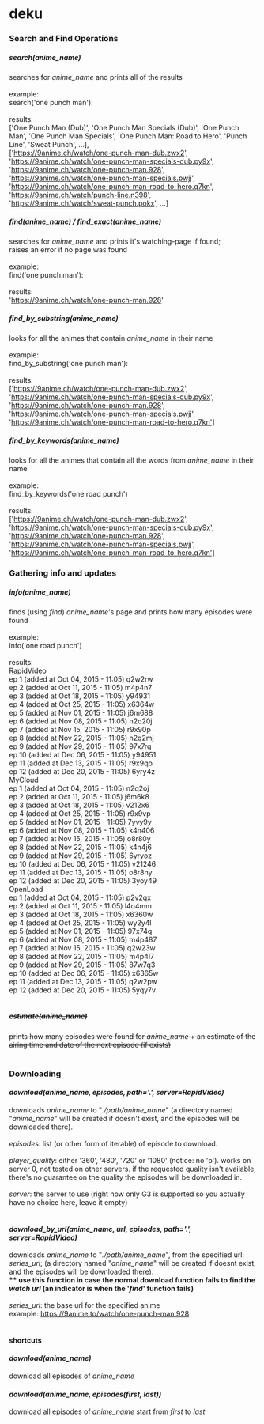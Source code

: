 # deku

### Search and Find Operations
##### <i>search(anime_name)</i>
searches for <i>anime_name</i> and prints all of the results
<br><br>
example: 
<br>
search('one punch man'):
<br><br>
results:
<br>
['One Punch Man (Dub)',
 'One Punch Man Specials (Dub)',
 'One Punch Man',
 'One Punch Man Specials',
 'One Punch Man: Road to Hero',
 'Punch Line',
 'Sweat Punch', ...],<br>
['https://9anime.ch/watch/one-punch-man-dub.zwx2',
 'https://9anime.ch/watch/one-punch-man-specials-dub.py9x',
 'https://9anime.ch/watch/one-punch-man.928',
 'https://9anime.ch/watch/one-punch-man-specials.pwjj',
 'https://9anime.ch/watch/one-punch-man-road-to-hero.q7kn',
 'https://9anime.ch/watch/punch-line.n398',
 'https://9anime.ch/watch/sweat-punch.pokx', ...]
<br>

##### <i>find(anime_name) / find_exact(anime_name)</i>
searches for <i>anime_name</i> and prints it's watching-page if found;
<br>
raises an error if no page was found
<br><br>
example:
<br>
find('one punch man'):
<br><br>
results:
<br>
'https://9anime.ch/watch/one-punch-man.928'
<br>


##### <i>find_by_substring(anime_name)</i>
looks for all the animes that contain <i>anime_name</i> in their name
<br><br>
example:
<br>
find_by_substring('one punch man'):
<br><br>
results:
<br>
['https://9anime.ch/watch/one-punch-man-dub.zwx2',
 'https://9anime.ch/watch/one-punch-man-specials-dub.py9x',
 'https://9anime.ch/watch/one-punch-man.928',
 'https://9anime.ch/watch/one-punch-man-specials.pwjj',
 'https://9anime.ch/watch/one-punch-man-road-to-hero.q7kn']
 <br>

##### <i>find_by_keywords(anime_name)</i>
looks for all the animes that contain all the words from <i>anime_name</i> in their name
<br><br>
example: 
<br>
find_by_keywords('one road punch')
<br><br>
results:
<br>
['https://9anime.ch/watch/one-punch-man-dub.zwx2',
 'https://9anime.ch/watch/one-punch-man-specials-dub.py9x',
 'https://9anime.ch/watch/one-punch-man.928',
 'https://9anime.ch/watch/one-punch-man-specials.pwjj',
 'https://9anime.ch/watch/one-punch-man-road-to-hero.q7kn']
<br>

### Gathering info and updates
##### <i>info(anime_name)</i>
finds (using <i>find</i>) <i>anime_name</i>'s page and prints how many episodes were found
<br><br>
example: 
<br>
info('one road punch')
<br><br>
results:
<br>
RapidVideo<br>
ep 1    (added at Oct 04, 2015 - 11:05) q2w2rw<br>
ep 2    (added at Oct 11, 2015 - 11:05) m4p4n7<br>
ep 3    (added at Oct 18, 2015 - 11:05) y94931<br>
ep 4    (added at Oct 25, 2015 - 11:05) x6364w<br>
ep 5    (added at Nov 01, 2015 - 11:05) j6m688<br>
ep 6    (added at Nov 08, 2015 - 11:05) n2q20j<br>
ep 7    (added at Nov 15, 2015 - 11:05) r9x90p<br>
ep 8    (added at Nov 22, 2015 - 11:05) n2q2mj<br>
ep 9    (added at Nov 29, 2015 - 11:05) 97x7rq<br>
ep 10   (added at Dec 06, 2015 - 11:05) y94951<br>
ep 11   (added at Dec 13, 2015 - 11:05) r9x9qp<br>
ep 12   (added at Dec 20, 2015 - 11:05) 6yry4z<br>
MyCloud<br>
ep 1    (added at Oct 04, 2015 - 11:05) n2q2oj<br>
ep 2    (added at Oct 11, 2015 - 11:05) j6m6k8<br>
ep 3    (added at Oct 18, 2015 - 11:05) v212x6<br>
ep 4    (added at Oct 25, 2015 - 11:05) r9x9vp<br>
ep 5    (added at Nov 01, 2015 - 11:05) 7yvy9y<br>
ep 6    (added at Nov 08, 2015 - 11:05) k4n406<br>
ep 7    (added at Nov 15, 2015 - 11:05) o8r80y<br>
ep 8    (added at Nov 22, 2015 - 11:05) k4n4j6<br>
ep 9    (added at Nov 29, 2015 - 11:05) 6yryoz<br>
ep 10   (added at Dec 06, 2015 - 11:05) v21246<br>
ep 11   (added at Dec 13, 2015 - 11:05) o8r8ny<br>
ep 12   (added at Dec 20, 2015 - 11:05) 3yoy49<br>
OpenLoad<br>
ep 1    (added at Oct 04, 2015 - 11:05) p2v2qx<br>
ep 2    (added at Oct 11, 2015 - 11:05) l4o4mm<br>
ep 3    (added at Oct 18, 2015 - 11:05) x6360w<br>
ep 4    (added at Oct 25, 2015 - 11:05) wy2y4l<br>
ep 5    (added at Nov 01, 2015 - 11:05) 97x74q<br>
ep 6    (added at Nov 08, 2015 - 11:05) m4p487<br>
ep 7    (added at Nov 15, 2015 - 11:05) q2w23w<br>
ep 8    (added at Nov 22, 2015 - 11:05) m4p4l7<br>
ep 9    (added at Nov 29, 2015 - 11:05) 87w7q3<br>
ep 10   (added at Dec 06, 2015 - 11:05) x6365w<br>
ep 11   (added at Dec 13, 2015 - 11:05) q2w2pw<br>
ep 12   (added at Dec 20, 2015 - 11:05) 5yqy7v<br>
<br>

##### <strike><i>estimate(anime_name)</i>
prints how many episodes were found for <i>anime_name</i> + an estimate of the 
airing time and date of the next episode (if exists)</strike>
<br><br>


### Downloading
#### <i>download(anime_name, episodes, path='.', server=RapidVideo)</i>
downloads <i>anime_name</i> to "<i>./path/anime_name</i>"
(a directory named "<i>anime_name</i>" will be created if doesn't exist, and the episodes will be downloaded there).
<br><br>
<i>episodes</i>: list (or other form of iterable) of episode to download.
<br><br>
<i>player_quality</i>: either '360', '480', '720' or '1080' (notice: no 'p'). works on server 0, not tested on other servers. if the requested quality isn't available, there's no guarantee on the quality the episodes will be downloaded in.
<br><br>
<i>server</i>: the server to use (right now only G3 is supported so you actually have no choice here, leave it empty)
<br><br>

#### <i>download_by_url(anime_name, url, episodes, path='.', server=RapidVideo)</i>
downloads <i>anime_name</i> to "<i>./path/anime_name</i>", from the specified url: <i>series_url</i>; (a directory named "<i>anime_name</i>" will be created if doesnt exist, and the episodes will be downloaded there).
<br>
<strong>** use this function in case the normal download function fails to find the <i>watch url</i> (an indicator is when the '<i>find</i>' function fails)</strong>
<br><br>
<i>series_url</i>: the base url for the specified anime
<br>
example: https://9anime.to/watch/one-punch-man.928
<br><br>

#### shortcuts
#### <i>download(anime_name)</i>
download all episodes of <i>anime_name</i>

#### <i>download(anime_name, episodes(first, last))</i>
download all episodes of <i>anime_name</i> start from <i>first</i> to <i>last</i>
